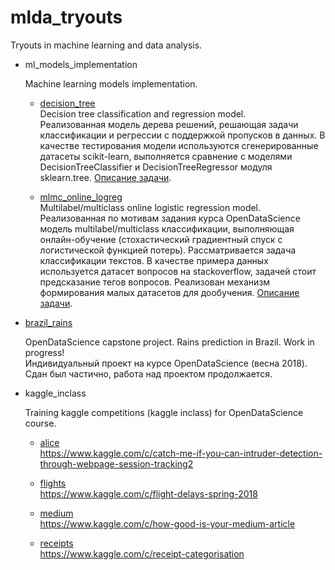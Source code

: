 # mlda_tryouts
Tryouts in machine learning and data analysis.

* ml_models_implementation

  Machine learning models implementation.
  
  - [decision_tree](./ml_models_implementation/decision_tree)<br>
  Decision tree classification and regression model.<br>
  Реализованная модель дерева решений, решающая задачи классификации и регрессии с поддержкой пропусков в данных. В качестве тестирования модели используются сгенерированные датасеты scikit-learn, выполняется сравнение с моделями DecisionTreeClassifier и DecisionTreeRegressor модуля sklearn.tree. [Описание задачи](./ml_models_implementation/decision_tree/description.ipynb).
  
  - [mlmc_online_logreg](./ml_models_implementation/mlmc_online_logreg)<br>
  Multilabel/multiclass online logistic regression model.<br>
  Реализованная по мотивам задания курса OpenDataScience модель multilabel/multiclass классификации, выполняющая онлайн-обучение (стохастический градиентный спуск с логистической функцией потерь). Рассматривается задача классификации текстов. В качестве примера данных используется датасет вопросов на stackoverflow, задачей стоит предсказание тегов вопросов. Реализован механизм формирования малых датасетов для дообучения. [Описание задачи](./ml_models_implementation/mlmc_online_logreg/description.ipynb).

* [brazil_rains](./brazil_rains)

  OpenDataScience capstone project. Rains prediction in Brazil. Work in progress!<br>
  Индивидуальный проект на курсе OpenDataScience (весна 2018). Сдан был частично, работа над проектом продолжается.

* kaggle_inclass

  Training kaggle competitions (kaggle inclass) for OpenDataScience course.
  
    - [alice](./kaggle_inclass/alice)<br>
    https://www.kaggle.com/c/catch-me-if-you-can-intruder-detection-through-webpage-session-tracking2
    
    - [flights](./kaggle_inclass/flights)<br>
    https://www.kaggle.com/c/flight-delays-spring-2018
    
    - [medium](./kaggle_inclass/medium)<br>
    https://www.kaggle.com/c/how-good-is-your-medium-article
    
    - [receipts](./kaggle_inclass/receipts)<br>
    https://www.kaggle.com/c/receipt-categorisation
